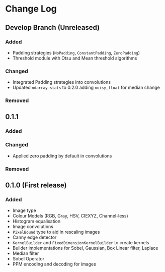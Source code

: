 # Change Log

## Develop Branch (Unreleased)

### Added
* Padding strategies (`NoPadding`, `ConstantPadding`, `ZeroPadding`)
* Threshold module with Otsu and Mean threshold algorithms

### Changed
* Integrated Padding strategies into convolutions
* Updated `ndarray-stats` to 0.2.0 adding `noisy_float` for median change

### Removed 

## 0.1.1

### Added

### Changed
* Applied zero padding by default in convolutions

### Removed 

## 0.1.0 (First release)

### Added
* Image type
* Colour Models (RGB, Gray, HSV, CIEXYZ, Channel-less)
* Histogram equalisation
* Image convolutions
* `PixelBound` type to aid in rescaling images
* Canny edge detector
* `KernelBuilder` and `FixedDimensionKernelBuilder` to create kernels
* Builder implementations for Sobel, Gaussian, Box Linear filter, Laplace
* Median filter
* Sobel Operator
* PPM encoding and decoding for images

